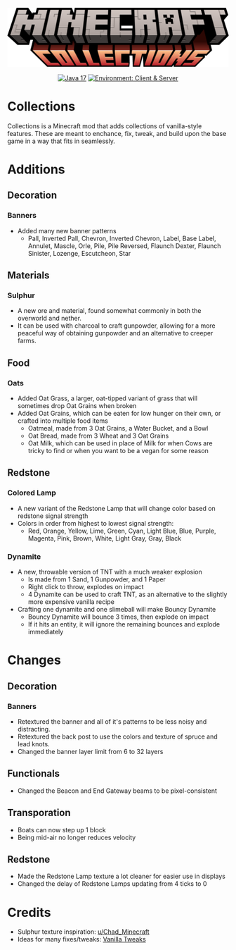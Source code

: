![Collections](.github/logo.png)

<div align="center">

<a href="">![Java 17](https://img.shields.io/badge/Java%2017-ee9258?logo=coffeescript&logoColor=ffffff&labelColor=606060&style=flat-square)</a>
<a href="">![Environment: Client & Server](https://img.shields.io/badge/environment-Client%20&%20Server-1976d2?style=flat-square)</a>

</div>

# Collections
Collections is a Minecraft mod that adds collections of vanilla-style features. These are meant to enchance, fix, tweak, and build upon the base game in a way that fits in seamlessly.

# Additions
## Decoration
### Banners
- Added many new banner patterns
  - Pall, Inverted Pall, Chevron, Inverted Chevron, Label, Base Label, Annulet, Mascle, Orle, Pile, Pile Reversed, Flaunch Dexter, Flaunch Sinister, Lozenge, Escutcheon, Star
## Materials
### Sulphur
- A new ore and material, found somewhat commonly in both the overworld and nether.
- It can be used with charcoal to craft gunpowder, allowing for a more peaceful way of obtaining gunpowder and an alternative to creeper farms.
## Food
### Oats
- Added Oat Grass, a larger, oat-tipped variant of grass that will sometimes drop Oat Grains when broken
- Added Oat Grains, which can be eaten for low hunger on their own, or crafted into multiple food items
  - Oatmeal, made from 3 Oat Grains, a Water Bucket, and a Bowl
  - Oat Bread, made from 3 Wheat and 3 Oat Grains
  - Oat Milk, which can be used in place of Milk for when Cows are tricky to find or when you want to be a vegan for some reason
## Redstone
### Colored Lamp
- A new variant of the Redstone Lamp that will change color based on redstone signal strength
- Colors in order from highest to lowest signal strength:
  - Red, Orange, Yellow, Lime, Green, Cyan, Light Blue, Blue, Purple, Magenta, Pink, Brown, White, Light Gray, Gray, Black
### Dynamite
- A new, throwable version of TNT with a much weaker explosion
  - Is made from 1 Sand, 1 Gunpowder, and 1 Paper
  - Right click to throw, explodes on impact
  - 4 Dynamite can be used to craft TNT, as an alternative to the slightly more expensive vanilla recipe
- Crafting one dynamite and one slimeball will make Bouncy Dynamite
  - Bouncy Dynamite will bounce 3 times, then explode on impact
  - If it hits an entity, it will ignore the remaining bounces and explode immediately

# Changes
## Decoration
### Banners
- Retextured the banner and all of it's patterns to be less noisy and distracting.
- Retextured the back post to use the colors and texture of spruce and lead knots.
- Changed the banner layer limit from 6 to 32 layers
## Functionals
- Changed the Beacon and End Gateway beams to be pixel-consistent
## Transporation
- Boats can now step up 1 block
- Being mid-air no longer reduces velocity
## Redstone
- Made the Redstone Lamp texture a lot cleaner for easier use in displays
- Changed the delay of Redstone Lamps updating from 4 ticks to 0

# Credits
- Sulphur texture inspiration: [u/Chad_Minecraft](https://www.reddit.com/r/Minecraft/comments/lqp23y/i_made_sulphur_items_in_the_style_of_minecraft/)
- Ideas for many fixes/tweaks: [Vanilla Tweaks](https://vanillatweaks.net)